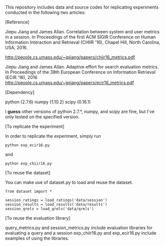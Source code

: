
This repository includes data and source codes for replicating experiments conducted in the following two articles:

[Reference]

Jiepu Jiang and James Allan. Correlation between system and user metrics in a session.
In Proceedings of the first ACM SIGIR Conference on Human Information Interaction and Retrieval (CHIIR '16),
Chapel Hill, North Carolina, USA, 2016.

http://people.cs.umass.edu/~jpjiang/papers/chiir16_metrics.pdf

Jiepu Jiang and James Allan. Adaptive effort for search evaluation metrics.
In Proceedings of the 38th European Conference on Information Retrieval (ECIR '16), 2016
http://people.cs.umass.edu/~jpjiang/papers/ecir16_metrics.pdf

[Dependency]

python (2.7.6)
numpy (1.10.2)
scipy (0.16.1)

I **guess** other versions of python 2.7.*, numpy, and scipy are fine, but I've only tested on the specified version.

[To replicate the experiment]

In order to replicate the experiment, simply run

```
python exp_ecir16.py
```

and

```
python exp_chiir16.py
```

[To reuse the dataset]

You can make use of dataset.py to load and reuse the dataset.

```
from dataset import *

session_ratings = load_ratings('data/session')
session_results = load_results('data/results')
session_qrels = load_qrels('data/qrels')
```

[To reuse the evaluation library]

query_metrics.py and session_metrics.py include evaluation libraries for evaluating a query and a session
exp_chiir16.py and exp_ecir16.py include examples of using the libraries.

